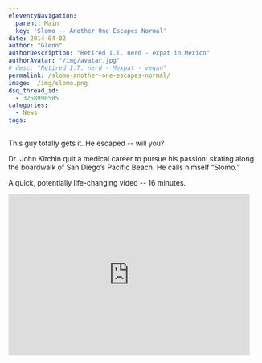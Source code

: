 ```yaml
---
eleventyNavigation:
  parent: Main
  key: 'Slomo -- Another One Escapes Normal'
date: 2014-04-02
author: "Glenn"
authorDescription: "Retired I.T. nerd - expat in Mexico"
authorAvatar: "/img/avatar.jpg"
# desc: "Retired I.T. nerd - Mexpat - vegan"
permalink: /slomo-another-one-escapes-normal/
image:  /img/slomo.png
dsq_thread_id:
  - 3268990585
categories:
  - News
tags:
---
```

This guy totally gets it. He escaped -- will you?

Dr. John Kitchin quit a medical career to pursue his passion: skating along the boardwalk of San Diego’s Pacific Beach. He calls himself “Slomo.”

A quick, potentially life-changing video -- 16 minutes.

<iframe title="New York Times Video - Embed Player" width="480" height="321" frameborder="0" scrolling="no" allowfullscreen="true" marginheight="0" marginwidth="0" id="nyt_video_player" src="https://www.nytimes.com/video/players/offsite/index.html?videoId=100000002796999"></iframe>